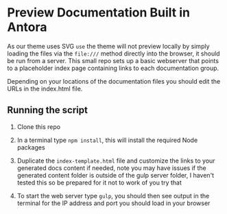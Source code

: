 # Preview Documentation Built in Antora

As our theme uses SVG `use` the theme will not preview locally by simply loading the files via the `file:///` method directly into the browser, it should be run from a server. This small repo sets up a basic webserver that points to a placeholder index page containing links to each documentation group.

Depending on your locations of the documentation files you should edit the URLs in the index.html file.

## Running the script

1. Clone this repo

2. In a terminal type `npm install`, this will install the required Node packages

3. Duplicate the `index-template.html` file and customize the links to your generated docs content if needed, note you may have issues if the generated content folder is outside of the gulp server folder, I haven't tested this so be prepared for it not to work of you try that

4. To start the web server type `gulp`, you should then see output in the terminal for the IP address and port you should load in your browser